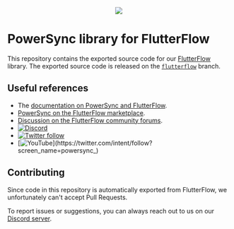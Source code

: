 <p align="center">
  <a href="https://www.powersync.com" target="_blank"><img src="https://github.com/powersync-ja/.github/assets/7372448/d2538c43-c1a0-4c47-9a76-41462dba484f"/></a>
</p>

# PowerSync library for FlutterFlow

This repository contains the exported source code for our [FlutterFlow](https://docs.powersync.com/integration-guides/flutterflow-+-powersync)
library.
The exported source code is released on the [`flutterflow`](https://github.com/powersync-ja/flutterflow-library/tree/flutterflow) branch.

## Useful references

- The [documentation on PowerSync and FlutterFlow](https://docs.powersync.com/integration-guides/flutterflow-+-powersync).
- [PowerSync on the FlutterFlow marketplace](https://marketplace.flutterflow.io/item/dm1cuOwYzDv6yQL2QOFb).
- [Discussion on the FlutterFlow community forums](https://community.flutterflow.io/discussions/post/offline-first-supabase-vs-firebase-firestore-lM9ET0JcT4KG2E0).
-  [![Discord](https://img.shields.io/discord/1138230179878154300?style=social&logo=discord&logoColor=%235865f2&label=Join%20Discord%20server)](https://discord.gg/powersync)
- [![Twitter follow](https://img.shields.io/twitter/follow/powersync?label=PowerSync&style=social)](https://twitter.com/intent/follow?screen_name=powersync_)
- [![YouTube](https://img.shields.io/youtube/channel/subscribers/UCSDdZvrZuizmc2EMBuTs2Qg?style=social&label=YouTube%20%40powersync_)](https://twitter.com/intent/follow?screen_name=powersync_)

## Contributing

Since code in this repository is automatically exported from FlutterFlow,
we unfortunately can't accept Pull Requests.

To report issues or suggestions, you can always reach out to us on our
[Discord server](https://discord.gg/powersync).
